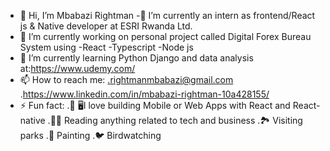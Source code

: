 - 👋 Hi, I’m Mbabazi Rightman 
-🏢 I’m currently an intern as frontend/React js & Native developer at ESRI Rwanda Ltd.  
- 🔭 I’m currently working on personal project called Digital Forex Bureau System using -React -Typescript -Node js
- 🌱 I’m currently learning Python Django and data analysis at:https://www.udemy.com/
- 📫 How to reach me: .rightmanmbabazi@gmail.com \
                      .https://www.linkedin.com/in/mbabazi-rightman-10a428155/
- ⚡ Fun fact:
     .📱 🖥️I love building Mobile or Web Apps with React and React-native
     .🧑‍💻 Reading anything related to tech and business
     .🏞️ Visiting parks
     .🎨 Painting
     .🐦 Birdwatching
     

<!---
Mbabazi-Rightman22/Mbabazi-Rightman22 is a ✨ special ✨ repository because its `README.md` (this file) appears on your GitHub profile.
You can click the Preview link to take a look at your changes.
--->
